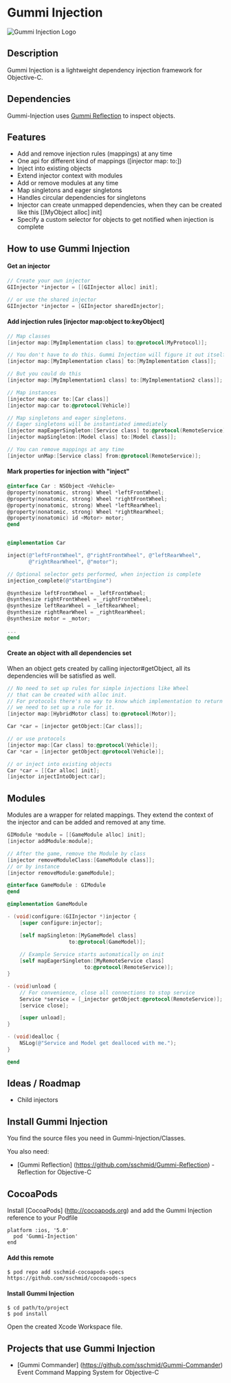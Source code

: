 # Gummi Injection
![Gummi Injection Logo](http://sschmid.com/Libs/Gummi-Injection/Gummi-Injection-128.png)

## Description
Gummi Injection is a lightweight dependency injection framework for Objective-C.

## Dependencies
Gummi-Injection uses [Gummi Reflection](https://github.com/sschmid/Gummi-Reflection) to inspect objects.

## Features
* Add and remove injection rules (mappings) at any time
* One api for different kind of mappings ([injector map: to:])
* Inject into existing objects
* Extend injector context with modules
* Add or remove modules at any time
* Map singletons and eager singletons
* Handles circular dependencies for singletons
* Injector can create unmapped dependencies, when they can be created like this [[MyObject alloc] init]
* Specify a custom selector for objects to get notified when injection is complete

## How to use Gummi Injection
#### Get an injector
```objective-c
// Create your own injector
GIInjector *injector = [[GIInjector alloc] init];

// or use the shared injector
GIInjector *injector = [GIInjector sharedInjector];
```

#### Add injection rules [injector map:object to:keyObject]
```objective-c
// Map classes
[injector map:[MyImplementation class] to:@protocol(MyProtocol)];

// You don't have to do this. Gummi Injection will figure it out itself.
[injector map:[MyImplementation class] to:[MyImplementation class]];

// But you could do this
[injector map:[MyImplementation1 class] to:[MyImplementation2 class]];

// Map instances
[injector map:car to:[Car class]]
[injector map:car to:@protocol(Vehicle)]

// Map singletons and eager singletons.
// Eager singletons will be instantiated immediately
[injector mapEagerSingleton:[Service class] to:@protocol(RemoteService)];
[injector mapSingleton:[Model class] to:[Model class]];

// You can remove mappings at any time
[injector unMap:[Service class] from:@protocol(RemoteService)];
```

#### Mark properties for injection with "inject"
```objective-c
@interface Car : NSObject <Vehicle>
@property(nonatomic, strong) Wheel *leftFrontWheel;
@property(nonatomic, strong) Wheel *rightFrontWheel;
@property(nonatomic, strong) Wheel *leftRearWheel;
@property(nonatomic, strong) Wheel *rightRearWheel;
@property(nonatomic) id <Motor> motor;
@end


@implementation Car

inject(@"leftFrontWheel", @"rightFrontWheel", @"leftRearWheel",
       @"rightRearWheel", @"motor");

// Optional selector gets performed, when injection is complete
injection_complete(@"startEngine")

@synthesize leftFrontWheel = _leftFrontWheel;
@synthesize rightFrontWheel = _rightFrontWheel;
@synthesize leftRearWheel = _leftRearWheel;
@synthesize rightRearWheel = _rightRearWheel;
@synthesize motor = _motor;

...
@end
```

#### Create an object with all dependencies set
When an object gets created by calling injector#getObject, all its dependencies will be satisfied as well.

```objective-c
// No need to set up rules for simple injections like Wheel
// that can be created with alloc init.
// For protocols there's no way to know which implementation to return -
// we need to set up a rule for it.
[injector map:[HybridMotor class] to:@protocol(Motor)];

Car *car = [injector getObject:[Car class]];

// or use protocols
[injector map:[Car class] to:@protocol(Vehicle)];
Car *car = [injector getObject:@protocol(Vehicle)];

// or inject into existing objects
Car *car = [[Car alloc] init];
[injector injectIntoObject:car];
```

## Modules
Modules are a wrapper for related mappings. They extend the context of the injector and can be added and removed at any time.
```objective-c
GIModule *module = [[GameModule alloc] init];
[injector addModule:module];

// After the game, remove the Module by class
[injector removeModuleClass:[GameModule class]];
// or by instance
[injector removeModule:gameModule];
```

```objective-c
@interface GameModule : GIModule
@end

@implementation GameModule

- (void)configure:(GIInjector *)injector {
    [super configure:injector];

    [self mapSingleton:[MyGameModel class]
                    to:@protocol(GameModel)];
    
    // Example Service starts automatically on init
    [self mapEagerSingleton:[MyRemoteService class]
                         to:@protocol(RemoteService)];
}

- (void)unload {
    // For convenience, close all connections to stop service
    Service *service = [_injector getObject:@protocol(RemoteService)];
    [service close];

    [super unload];
}

- (void)dealloc {
    NSLog(@"Service and Model get dealloced with me.");
}

@end
```

## Ideas / Roadmap
* Child injectors

## Install Gummi Injection
You find the source files you need in Gummi-Injection/Classes.

You also need:
* [Gummi Reflection] (https://github.com/sschmid/Gummi-Reflection) - Reflection for Objective-C

## CocoaPods
Install [CocoaPods] (http://cocoapods.org) and add the Gummi Injection reference to your Podfile
```
platform :ios, '5.0'
  pod 'Gummi-Injection'
end
```

#### Add this remote
```
$ pod repo add sschmid-cocoapods-specs https://github.com/sschmid/cocoapods-specs
```

#### Install Gummi Injection
```
$ cd path/to/project
$ pod install
```
Open the created Xcode Workspace file.

## Projects that use Gummi Injection
* [Gummi Commander] (https://github.com/sschmid/Gummi-Commander) Event Command Mapping System for Objective-C
